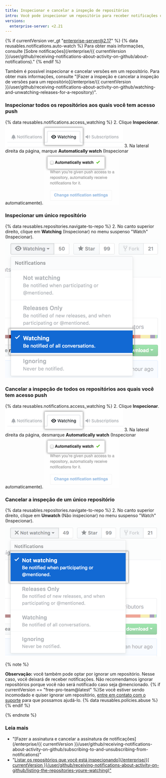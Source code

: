 ```yaml
---
title: Inspecionar e cancelar a inspeção de repositórios
intro: Você pode inspecionar um repositório para receber notificações de novos problemas e pull requests que sejam criados. Também pode cancelar a inspeção quando não quiser mais receber notificações sobre esse repositório específico.
versions:
  enterprise-server: <2.21
---
```


{% if currentVersion ver_gt "enterprise-server@2.17" %}
{% data reusables.notifications.auto-watch %} Para obter mais informações, consulte [Sobre notificações](/enterprise/{{ currentVersion }}/user/github/receiving-notifications-about-activity-on-github/about-notifications)."
{% endif %}

Também é possível inspecionar e cancelar versões em um repositório. Para obter mais informações, consulte "[Fazer a inspeção e cancelar a inspeção de versões para um repositório](/enterprise/{{ currentVersion }}/user/github/receiving-notifications-about-activity-on-github/watching-and-unwatching-releases-for-a-repository)".

### Inspecionar todos os repositórios aos quais você tem acesso push

{% data reusables.notifications.access_watching %}
2. Clique **Inspecionar**. ![Lista de repositórios inspecionados](/assets/images/help/notifications/notifications-watching-tab.png)
3. Na lateral direita da página, marque **Automatically watch** (Inspecionar automaticamente). ![Caixa de seleção para configurar repositórios automaticamente](/assets/images/help/notifications/ent-automatically-watch-repos.png)

### Inspecionar um único repositório

{% data reusables.repositories.navigate-to-repo %}
2. No canto superior direito, clique em **Watching** (Inspecionar) no menu suspenso "Watch" (Inspecionar). ![Opções de inspeção em um menu suspenso para repositórios](/assets/images/help/notifications/watch-repository.png)

### Cancelar a inspeção de todos os repositórios aos quais você tem acesso push

{% data reusables.notifications.access_watching %}
2. Clique **Inspecionar**. ![Lista de repositórios inspecionados](/assets/images/help/notifications/notifications-watching-tab.png)
3. Na lateral direita da página, desmarque **Automatically watch** (Inspecionar automaticamente). ![Caixa de seleção para configurar repositórios automaticamente](/assets/images/help/notifications/ent-automatically-watch-repos.png)

### Cancelar a inspeção de um único repositório

{% data reusables.repositories.navigate-to-repo %}
2. No canto superior direito, clique em **Unwatch** (Não inspecionar) no menu suspenso "Watch" (Inspecionar). ![Opções de inspeção em um menu suspenso para repositórios](/assets/images/help/notifications/unwatch-repository.png)

{% note %}

**Observação:** você também pode optar por ignorar um repositório. Nesse caso, você deixará de receber notificações. Não recomendamos ignorar repositórios porque você não será notificado caso seja @mencionado. {% if currentVersion == "free-pro-team@latest" %}Se você estiver sendo incomodado e quiser ignorar um repositório, [entre em contato com o suporte](/contact) para que possamos ajudá-lo. {% data reusables.policies.abuse %}{% endif %}

{% endnote %}

### Leia mais

- "[Fazer a assinatura e cancelar a assinatura de notificações](/enterprise/{{ currentVersion }}/user/github/receiving-notifications-about-activity-on-github/subscribing-to-and-unsubscribing-from-notifications)"
- "<a href="/enterprise/[/user/github/receiving-notifications-about-activity-on-github/listing-the-repositories-youre-watching">Listar os repositórios que você está inspecionando](/enterprise/{{ currentVersion }}/user/github/receiving-notifications-about-activity-on-github/listing-the-repositories-youre-watching)"
